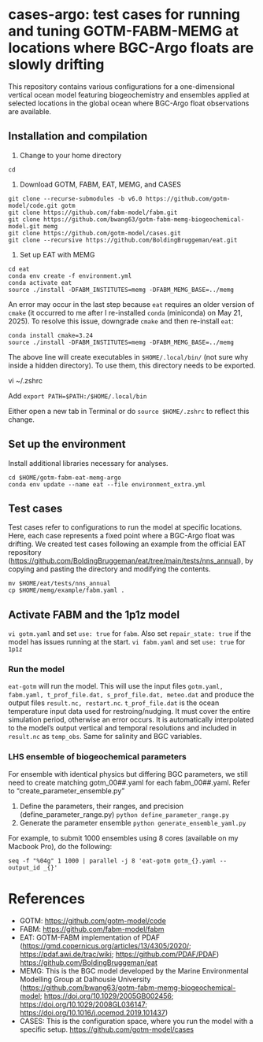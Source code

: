 # cases-argo: test cases for running and tuning GOTM-FABM-MEMG at locations where BGC-Argo floats are slowly drifting  
This repository contains various configurations for a one-dimensional vertical ocean model featuring biogeochemistry and ensembles applied at selected locations in the global ocean where BGC-Argo float observations are available.

## Installation and compilation
1. Change to your home directory

```
cd
```

1. Download GOTM, FABM, EAT, MEMG, and CASES

```
git clone --recurse-submodules -b v6.0 https://github.com/gotm-model/code.git gotm
git clone https://github.com/fabm-model/fabm.git
git clone https://github.com/bwang63/gotm-fabm-memg-biogeochemical-model.git memg
git clone https://github.com/gotm-model/cases.git
git clone --recursive https://github.com/BoldingBruggeman/eat.git
```

1. Set up EAT with MEMG

```
cd eat
conda env create -f environment.yml
conda activate eat
source ./install -DFABM_INSTITUTES=memg -DFABM_MEMG_BASE=../memg
```

An error may occur in the last step because `eat` requires an older version of `cmake` (it occurred to me after I re-installed `conda` (miniconda) on May 21, 2025). To resolve this issue, downgrade `cmake` and then re-install `eat`:

```
conda install cmake=3.24
source ./install -DFABM_INSTITUTES=memg -DFABM_MEMG_BASE=../memg
```

The above line will create executables in `$HOME/.local/bin/` (not sure why inside a hidden directory). To use them, this directory needs to be exported.

vi ~/.zshrc

Add `export PATH=$PATH:/$HOME/.local/bin`

Either open a new tab in Terminal or do `source $HOME/.zshrc` to reflect this change.

## Set up the environment
Install additional libraries necessary for analyses.
```
cd $HOME/gotm-fabm-eat-memg-argo
conda env update --name eat --file environment_extra.yml
```

## Test cases

Test cases refer to configurations to run the model at specific locations. Here, each case represents a fixed point where a BGC-Argo float was drifting. We created test cases following an example from the official EAT repository (https://github.com/BoldingBruggeman/eat/tree/main/tests/nns_annual), by copying and pasting the directory and modifying the contents.

```
mv $HOME/eat/tests/nns_annual
cp $HOME/memg/example/fabm.yaml .
```
## Activate FABM and the 1p1z model
`vi gotm.yaml` and set `use: true` for `fabm`. Also set `repair_state: true` if the model has issues running at the start.
`vi fabm.yaml` and set `use: true` for `1p1z`

### Run the model
`eat-gotm` will run the model. This will use the input files `gotm.yaml, fabm.yaml, t_prof_file.dat, s_prof_file.dat, meteo.dat` and produce the output files `result.nc, restart.nc`.
`t_prof_file.dat` is the ocean temperature input data used for restroing/nudging. It must cover the entire simulation period, otherwise an error occurs. It is automatically interpolated to the model’s output vertical and temporal resolutions and included in `result.nc` as `temp_obs`. Same for salinity and BGC variables.

### LHS ensemble of biogeochemical parameters
For ensemble with identical physics but differing BGC parameters, we still need to create matching gotm_00##.yaml for each fabm_00##.yaml.
Refer to “create_parameter_ensemble.py”

1. Define the parameters, their ranges, and precision (define_parameter_range.py)
   `python define_parameter_range.py`
1. Generate the parameter ensemble
   `python generate_ensemble_yaml.py`
   
For example, to submit 1000 ensembles using 8 cores (available on my Macbook Pro), do the following:
```
seq -f "%04g" 1 1000 | parallel -j 8 'eat-gotm gotm_{}.yaml --output_id _{}'
```



# References
- GOTM: https://github.com/gotm-model/code 
- FABM: https://github.com/fabm-model/fabm 
- EAT: GOTM-FABM implementation of PDAF (https://gmd.copernicus.org/articles/13/4305/2020/; https://pdaf.awi.de/trac/wiki; https://github.com/PDAF/PDAF)
https://github.com/BoldingBruggeman/eat
- MEMG: This is the BGC model developed by the Marine Environmental Modelling Group at Dalhousie University (https://github.com/bwang63/gotm-fabm-memg-biogeochemical-model; https://doi.org/10.1029/2005GB002456; https://doi.org/10.1029/2008GL036147; https://doi.org/10.1016/j.ocemod.2019.101437) 
- CASES: This is the configuration space, where you run the model with a specific setup. https://github.com/gotm-model/cases 

